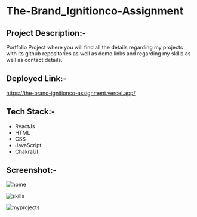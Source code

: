 # The-Brand_Ignitionco-Assignment

## Project Description:-

Portfolio Project where you will find all the details regarding my projects with its github repositories as well as demo links and regarding my skills as well as contact details.

## Deployed Link:-
https://the-brand-ignitionco-assignment.vercel.app/

## Tech Stack:-
- ReactJs
- HTML
- CSS
- JavaScript
- ChakraUI
  
## Screenshot:-

![home](https://github.com/RohanKansara01/the-brand-ignitionco-assignment/assets/142526317/cbee4a8e-1cfc-429f-8f41-3b319e6f2659)

![skills](https://github.com/RohanKansara01/the-brand-ignitionco-assignment/assets/142526317/4c6237fa-e4f9-4ae2-a96a-c0d9b1a2d259)

![myprojects](https://github.com/RohanKansara01/the-brand-ignitionco-assignment/assets/142526317/5a4d0b99-43a4-407f-bc4b-59d93aa2a3b9)
